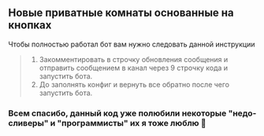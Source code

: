 ## Новые приватные комнаты основанные на кнопках

Чтобы полностью работал бот вам нужно следовать данной инструкции
> 1. Закомментировать в строчку обновления сообщения и отправить сообщением в канал через 9 строчку кода и запустить бота.
> 2. До заполнять конфиг и вернуть все обратно после чего запустить бота.

### Всем спасибо, данный код уже полюбили некоторые "недо-сливеры" и "программисты" их я тоже люблю 💚
